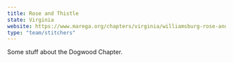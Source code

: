 ```yaml
---
title: Rose and Thistle
state: Virginia
website: https://www.marega.org/chapters/virginia/williamsburg-rose-and-thistle
type: "team/stitchers"
---
```


Some stuff about the Dogwood Chapter.
